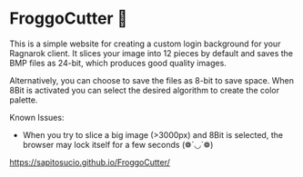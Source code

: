 # FroggoCutter 🐸

This is a simple website for creating a custom login background for your Ragnarok client. It slices your image into 12 pieces by default and saves the BMP files as 24-bit, which produces good quality images.

Alternatively, you can choose to save the files as 8-bit to save space. When 8Bit is activated you can select the desired algorithm to create the color palette.

Known Issues:

- When you try to slice a big image (>3000px) and 8Bit is selected, the browser may lock itself for a few seconds (❁´◡\`❁)

https://sapitosucio.github.io/FroggoCutter/
